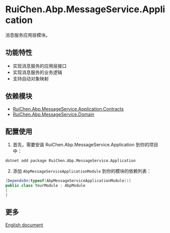 # RuiChen.Abp.MessageService.Application

消息服务应用层模块。

## 功能特性

* 实现消息服务的应用层接口
* 实现消息服务的业务逻辑
* 支持自动对象映射

## 依赖模块

* [RuiChen.Abp.MessageService.Application.Contracts](../RuiChen.Abp.MessageService.Application.Contracts/README.md)
* [RuiChen.Abp.MessageService.Domain](../RuiChen.Abp.MessageService.Domain/README.md)

## 配置使用

1. 首先，需要安装 RuiChen.Abp.MessageService.Application 到你的项目中：

```bash
dotnet add package RuiChen.Abp.MessageService.Application
```

2. 添加 `AbpMessageServiceApplicationModule` 到你的模块的依赖列表：

```csharp
[DependsOn(typeof(AbpMessageServiceApplicationModule))]
public class YourModule : AbpModule
{
}
```

## 更多

[English document](README.EN.md)
